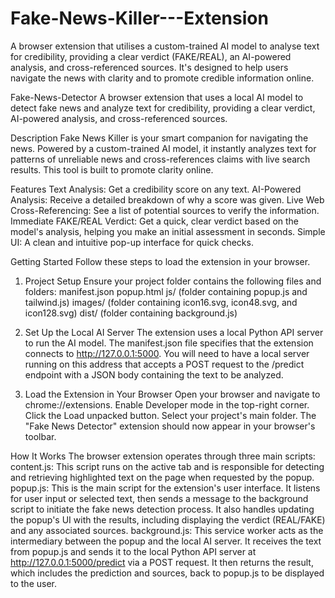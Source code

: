 # Fake-News-Killer---Extension
A browser extension that utilises a custom-trained AI model to analyse text for credibility, providing a clear verdict (FAKE/REAL), an AI-powered analysis, and cross-referenced sources. It's designed to help users navigate the news with clarity and to promote credible information online.

Fake-News-Detector
A browser extension that uses a local AI model to detect fake news and analyze text for credibility, providing a clear verdict, AI-powered analysis, and cross-referenced sources.

Description
Fake News Killer is your smart companion for navigating the news. Powered by a custom-trained AI model, it instantly analyzes text for patterns of unreliable news and cross-references claims with live search results. This tool is built to promote clarity online.

Features
Text Analysis: Get a credibility score on any text.
AI-Powered Analysis: Receive a detailed breakdown of why a score was given.
Live Web Cross-Referencing: See a list of potential sources to verify the information.
Immediate FAKE/REAL Verdict: Get a quick, clear verdict based on the model's analysis, helping you make an initial assessment in seconds.
Simple UI: A clean and intuitive pop-up interface for quick checks.

Getting Started
Follow these steps to load the extension in your browser.

1. Project Setup
Ensure your project folder contains the following files and folders:
manifest.json
popup.html
js/ (folder containing popup.js and tailwind.js)
images/ (folder containing icon16.svg, icon48.svg, and icon128.svg)
dist/ (folder containing background.js)

2. Set Up the Local AI Server
The extension uses a local Python API server to run the AI model. The manifest.json file specifies that the extension connects to http://127.0.0.1:5000. You will need to have a local server running on this address that accepts a POST request to the /predict endpoint with a JSON body containing the text to be analyzed.

3. Load the Extension in Your Browser
Open your browser and navigate to chrome://extensions.
Enable Developer mode in the top-right corner.
Click the Load unpacked button.
Select your project's main folder.
The "Fake News Detector" extension should now appear in your browser's toolbar.

How It Works
The browser extension operates through three main scripts:
content.js: This script runs on the active tab and is responsible for detecting and retrieving highlighted text on the page when requested by the popup.
popup.js: This is the main script for the extension's user interface. It listens for user input or selected text, then sends a message to the background script to initiate the fake news detection process. It also handles updating the popup's UI with the results, including displaying the verdict (REAL/FAKE) and any associated sources.
background.js: This service worker acts as the intermediary between the popup and the local AI server. It receives the text from popup.js and sends it to the local Python API server at http://127.0.0.1:5000/predict via a POST request. It then returns the result, which includes the prediction and sources, back to popup.js to be displayed to the user.
